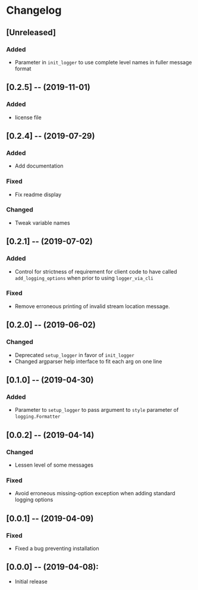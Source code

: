 # Changelog

## [Unreleased]
### Added
- Parameter in `init_logger` to use complete level names in fuller message format

## [0.2.5] -- (2019-11-01)
### Added
- license file


## [0.2.4] -- (2019-07-29)
### Added
- Add documentation

### Fixed
- Fix readme display

### Changed
- Tweak variable names

## [0.2.1] -- (2019-07-02)
### Added
- Control for strictness of requirement for client code to have called `add_logging_options` when 
prior to using `logger_via_cli`
### Fixed
- Remove erroneous printing of invalid stream location message.

## [0.2.0] -- (2019-06-02)

### Changed
- Deprecated `setup_logger` in favor of `init_logger`
- Changed argparser help interface to fit each arg on one line

## [0.1.0] -- (2019-04-30)

### Added
- Parameter to `setup_logger` to pass argument to `style` parameter of `logging.Formatter`

## [0.0.2] -- (2019-04-14)
### Changed
- Lessen level of some messages
### Fixed
- Avoid erroneous missing-option exception when adding standard logging options

## [0.0.1] -- (2019-04-09)
### Fixed
- Fixed a bug preventing installation

## [0.0.0] -- (2019-04-08):
- Initial release

